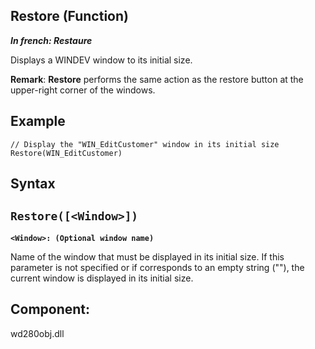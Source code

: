 


## Restore (Function)

***In french: Restaure***



<a name="XUse"></a>
<a name="Use"></a>
<a name="description"></a>
Displays a WINDEV window to its initial size.

**Remark**: **Restore** performs the same action as the restore button at the upper-right corner of the windows.
<a name="Example1"></a>
<a name="sample_code"></a>

## Example


```wl
// Display the "WIN_EditCustomer" window in its initial size
Restore(WIN_EditCustomer)
```

<a name="XSYNTAX"></a>
<a name="SYNTAX1"></a>

## Syntax

`Restore([<Window>])`
---

**`<Window>: (Optional window name)`**

Name of the window that must be displayed in its initial size.
If this parameter is not specified or if corresponds to an empty string (""), the current window is displayed in its initial size.



<a name="XComponent"></a>

## Component:
wd280obj.dll

